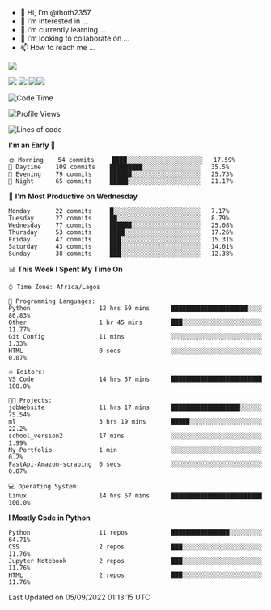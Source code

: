 <!---
thoth2357/thoth2357 is a ✨ special ✨ repository because its `README.md` (this file) appears on your GitHub profile.
You can click the Preview link to take a look at your changes.
--->

- 👋 Hi, I’m @thoth2357
- 👀 I’m interested in ...
- 🌱 I’m currently learning ...
- 💞️ I’m looking to collaborate on ...
- 📫 How to reach me ...


![](http://github-profile-summary-cards.vercel.app/api/cards/profile-details?username=thoth2357&theme=2077)

![](http://github-profile-summary-cards.vercel.app/api/cards/repos-per-language?username=thoth2357&theme=2077)
![](http://github-profile-summary-cards.vercel.app/api/cards/most-commit-language?username=thoth2357N&theme=2077)
![](http://github-profile-summary-cards.vercel.app/api/cards/stats?username=thoth2357&theme=2077)![](http://github-profile-summary-cards.vercel.app/api/cards/productive-time?username=thoth2357&theme=2077&utcOffset=8)

<!--START_SECTION:waka-->
![Code Time](http://img.shields.io/badge/Code%20Time-1%2C737%20hrs-blue)

![Profile Views](http://img.shields.io/badge/Profile%20Views-1-blue)

![Lines of code](https://img.shields.io/badge/From%20Hello%20World%20I%27ve%20Written-432%20Thousand%20lines%20of%20code-blue)

**I'm an Early 🐤** 

```text
🌞 Morning    54 commits     ████░░░░░░░░░░░░░░░░░░░░░   17.59% 
🌆 Daytime    109 commits    █████████░░░░░░░░░░░░░░░░   35.5% 
🌃 Evening    79 commits     ██████░░░░░░░░░░░░░░░░░░░   25.73% 
🌙 Night      65 commits     █████░░░░░░░░░░░░░░░░░░░░   21.17%

```
📅 **I'm Most Productive on Wednesday** 

```text
Monday       22 commits     █░░░░░░░░░░░░░░░░░░░░░░░░   7.17% 
Tuesday      27 commits     ██░░░░░░░░░░░░░░░░░░░░░░░   8.79% 
Wednesday    77 commits     ██████░░░░░░░░░░░░░░░░░░░   25.08% 
Thursday     53 commits     ████░░░░░░░░░░░░░░░░░░░░░   17.26% 
Friday       47 commits     ███░░░░░░░░░░░░░░░░░░░░░░   15.31% 
Saturday     43 commits     ███░░░░░░░░░░░░░░░░░░░░░░   14.01% 
Sunday       38 commits     ███░░░░░░░░░░░░░░░░░░░░░░   12.38%

```


📊 **This Week I Spent My Time On** 

```text
⌚︎ Time Zone: Africa/Lagos

💬 Programming Languages: 
Python                   12 hrs 59 mins      █████████████████████░░░░   86.83% 
Other                    1 hr 45 mins        ███░░░░░░░░░░░░░░░░░░░░░░   11.77% 
Git Config               11 mins             ░░░░░░░░░░░░░░░░░░░░░░░░░   1.33% 
HTML                     0 secs              ░░░░░░░░░░░░░░░░░░░░░░░░░   0.07%

🔥 Editors: 
VS Code                  14 hrs 57 mins      █████████████████████████   100.0%

🐱‍💻 Projects: 
jobWebsite               11 hrs 17 mins      ███████████████████░░░░░░   75.54% 
ml                       3 hrs 19 mins       █████░░░░░░░░░░░░░░░░░░░░   22.2% 
school_version2          17 mins             ░░░░░░░░░░░░░░░░░░░░░░░░░   1.99% 
My_Portfolio             1 min               ░░░░░░░░░░░░░░░░░░░░░░░░░   0.2% 
FastApi-Amazon-scraping  0 secs              ░░░░░░░░░░░░░░░░░░░░░░░░░   0.07%

💻 Operating System: 
Linux                    14 hrs 57 mins      █████████████████████████   100.0%

```

**I Mostly Code in Python** 

```text
Python                   11 repos            ████████████████░░░░░░░░░   64.71% 
CSS                      2 repos             ███░░░░░░░░░░░░░░░░░░░░░░   11.76% 
Jupyter Notebook         2 repos             ███░░░░░░░░░░░░░░░░░░░░░░   11.76% 
HTML                     2 repos             ███░░░░░░░░░░░░░░░░░░░░░░   11.76%

```



 Last Updated on 05/09/2022 01:13:15 UTC
<!--END_SECTION:waka-->
